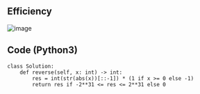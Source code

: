 ## Efficiency
![image](https://github.com/KCP17/Leetcode-solutions/assets/148914885/11e801ef-3c75-4a6b-8b60-0c4fbd4eccf5)

## Code (Python3)
```python3 []
class Solution:
    def reverse(self, x: int) -> int:
        res = int(str(abs(x))[::-1]) * (1 if x >= 0 else -1)
        return res if -2**31 <= res <= 2**31 else 0
```
